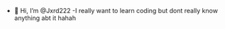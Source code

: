 - 👋 Hi, I’m @Jxrd222
-I really want to learn coding but dont really know anything abt it hahah

<!---
Jxrd222/Jxrd222 is a ✨ special ✨ repository because its `README.md` (this file) appears on your GitHub profile.
You can click the Preview link to take a look at your changes.
--->
